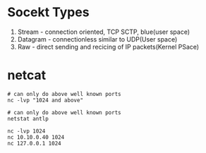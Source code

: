 # Socekt Types
1. Stream - connection oriented, TCP SCTP, blue(user space)
2. Datagram - connectionless similar to UDP(User space)
3. Raw - direct sending and recicing of IP packets(Kernel PSace)

# netcat
```shell
# can only do above well known ports
nc -lvp "1024 and above"

# can only do above well known ports
netstat antlp

nc -lvp 1024
nc 10.10.0.40 1024
nc 127.0.0.1 1024
